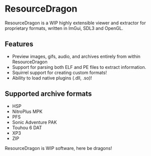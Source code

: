 # ResourceDragon

ResourceDragon is a WIP highly extensible viewer and extractor for proprietary formats, written in ImGui, SDL3 and OpenGL.

## Features
- Preview images, gifs, audio, and archives entirely from within ResourceDragon
- Support for parsing both ELF and PE files to extract information.
- Squirrel support for creating custom formats!
- Ability to load native plugins (.dll, .so)!

## Supported archive formats

- HSP
- NitroPlus MPK
- PFS
- Sonic Adventure PAK
- Touhou 6 DAT
- XP3
- ZIP

ResourceDragon is WIP software, here be dragons!

